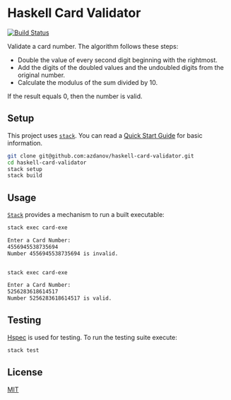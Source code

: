 # Haskell Card Validator

[![Build Status](https://travis-ci.com/azdanov/haskell-card-validator.svg?branch=master)](https://travis-ci.com/azdanov/haskell-card-validator)

Validate a card number. The algorithm follows these steps:

* Double the value of every second digit beginning with the rightmost.
* Add the digits of the doubled values and the undoubled digits from the original number.
* Calculate the modulus of the sum divided by 10.

If the result equals 0, then the number is valid.

## Setup

This project uses [`stack`](https://docs.haskellstack.org/en/stable/README/). You can read a [Quick Start Guide](https://docs.haskellstack.org/en/stable/README/#quick-start-guide) for basic information.

```sh
git clone git@github.com:azdanov/haskell-card-validator.git
cd haskell-card-validator
stack setup
stack build
```

## Usage

[`Stack`](https://docs.haskellstack.org/en/stable/GUIDE/#exec/) provides a mechanism to run a built executable:

```sh
stack exec card-exe

Enter a Card Number:
4556945538735694
Number 4556945538735694 is invalid.


stack exec card-exe

Enter a Card Number:
5256283618614517
Number 5256283618614517 is valid.
```

## Testing

[Hspec](https://hspec.github.io/) is used for testing. To run the testing suite execute:

```sh
stack test
```

## License

[MIT](./LICENSE)